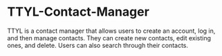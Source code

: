 # TTYL-Contact-Manager
TTYL is a contact manager that allows users to create an account, log in, and then manage contacts. They can create new contacts, edit existing ones, and delete. Users can also search through their contacts.
